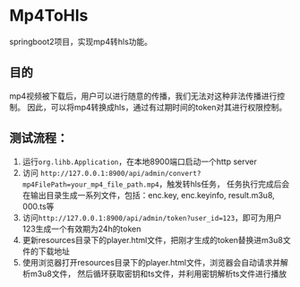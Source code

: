 # Mp4ToHls
springboot2项目，实现mp4转hls功能。

## 目的
mp4视频被下载后，用户可以进行随意的传播，我们无法对这种非法传播进行控制。
因此，可以将mp4转换成hls，通过有过期时间的token对其进行权限控制。

## 测试流程：
1. 运行`org.lihb.Application`，在本地8900端口启动一个http server
2. 访问 `http://127.0.0.1:8900/api/admin/convert?mp4FilePath=your_mp4_file_path.mp4`，触发转hls任务，
任务执行完成后会在输出目录生成一系列文件，包括：enc.key, enc.keyinfo, result.m3u8, 000.ts等
3. 访问`http://127.0.0.1:8900/api/admin/token?user_id=123`，即可为用户123生成一个有效期为24h的token
4. 更新resources目录下的player.html文件，把刚才生成的token替换进m3u8文件的下载地址
5. 使用浏览器打开resources目录下的player.html文件，浏览器会自动请求并解析m3u8文件，
然后循环获取密钥和ts文件，并利用密钥解析ts文件进行播放